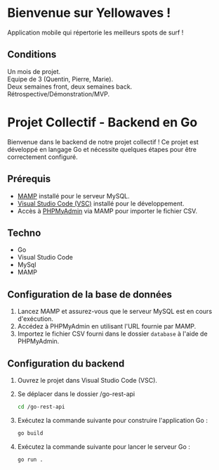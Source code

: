 # Bienvenue sur Yellowaves !  
Application mobile qui répertorie les meilleurs spots de surf !

## Conditions  
Un mois de projet.  
Equipe de 3 (Quentin, Pierre, Marie).  
Deux semaines front, deux semaines back.  
Rétrospective/Démonstration/MVP.  

# Projet Collectif - Backend en Go

Bienvenue dans le backend de notre projet collectif ! Ce projet est développé en langage Go et nécessite quelques étapes pour être correctement configuré.

## Prérequis

- [MAMP](https://www.mamp.info/) installé pour le serveur MySQL.
- [Visual Studio Code (VSC)](https://code.visualstudio.com/) installé pour le développement.
- Accès à [PHPMyAdmin](http://localhost:8888/phpmyadmin/) via MAMP pour importer le fichier CSV.

## Techno  
- Go
- Visual Studio Code
- MySql
- MAMP

## Configuration de la base de données

1. Lancez MAMP et assurez-vous que le serveur MySQL est en cours d'exécution.
2. Accédez à PHPMyAdmin en utilisant l'URL fournie par MAMP.
3. Importez le fichier CSV fourni dans le dossier `database` à l'aide de PHPMyAdmin.

## Configuration du backend

1. Ouvrez le projet dans Visual Studio Code (VSC).
2. Se déplacer dans le dossier /go-rest-api

   ```bash
   cd /go-rest-api
   
4. Exécutez la commande suivante pour construire l'application Go :

   ```bash
   go build

5. Exécutez la commande suivante pour lancer le serveur Go :
   
   ```bash
   go run . 
